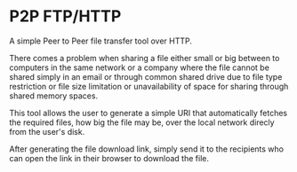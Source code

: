 # P2P FTP/HTTP
A simple Peer to Peer file transfer tool over HTTP.

There comes a problem when sharing a file either small or big between to computers in the same network or a company where the file cannot be shared simply in an email or through common shared drive due to file type restriction or file size limitation or unavailability of space for sharing through shared memory spaces.

This tool allows the user to generate a simple URI that automatically fetches the required files, how big the file may be, over the local network direcly from the user's disk.

After generating the file download link, simply send it to the recipients who can open the link in their browser to download the file.
